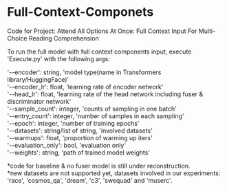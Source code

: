 # Full-Context-Componets
Code for Project: Attend All Options At Once: Full Context Input For Multi-Choice Reading Comprehension

To run the full model with full context components input, execute 'Execute.py' with the following args:   

'--encoder': string, 'model type(name in Transformers library/HuggingFace)'   
'--encoder_lr': float, 'learning rate of encoder network'   
'--head_lr': float, 'learning rate of the head network including fuser & discriminator network'   
'--sample_count': integer, 'counts of sampling in one batch'   
'--entry_count': integer, 'number of samples in each sampling'   
'--epoch': integer, 'number of training epochs'   
'--datasets': string/list of string, 'involved datasets'   
'--warmups': float, 'proportion of warming up iters'   
'--evaluation_only': bool, 'evaluation only'   
'--weights': string, 'path of trained model weights'   
   
*code for baseline & no fuser model is still under reconstruction.   
*new datasets are not supported yet, datasets involved in our experiments: 'race', 'cosmos_qa', 'dream', 'c3', 'swequad' and 'muserc'.
